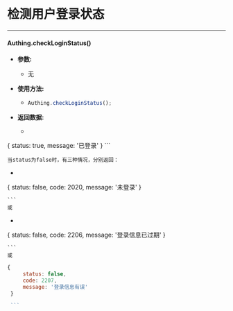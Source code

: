 # 检测用户登录状态

----------

#### Authing.checkLoginStatus()

- **参数:**

  - 无

- **使用方法:**

  - ``` javascript
	Authing.checkLoginStatus();
  	```

- **返回数据:**

  - ``` javascript
{
        status: true,
        message: '已登录'
    }
    ```

    当status为false时，有三种情况，分别返回：
  - ``` javascript
{
        status: false,
        code: 2020,
        message: '未登录'
    }
 
    ```
    或
    
  - ``` javascript
{
        status: false,
        code: 2206,
        message: '登录信息已过期'
    }
 
    ```
    或

   ``` javascript
{
        status: false,
        code: 2207,
        message: '登录信息有误'
    }
 
    ```